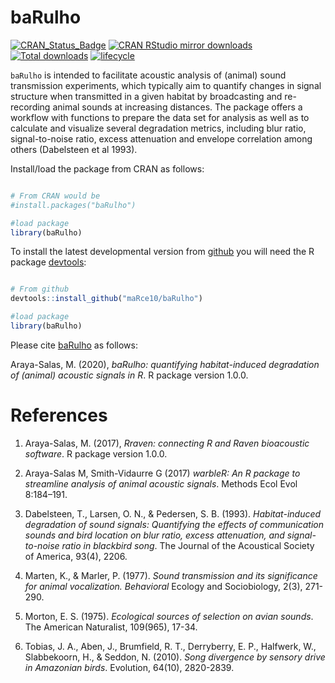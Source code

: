 # baRulho

[![CRAN\_Status\_Badge](http://www.r-pkg.org/badges/version/baRulho)](https://cran.r-project.org/package=baRulho)
[![CRAN RStudio mirror downloads](http://cranlogs.r-pkg.org/badges/baRulho)](http://www.r-pkg.org/pkg/baRulho)
[![Total downloads](https://cranlogs.r-pkg.org/badges/grand-total/baRulho?color=blue)](https://r-pkg.org/pkg/baRulho)
[![lifecycle](https://img.shields.io/badge/lifecycle-experimental-orange.svg)](https://www.tidyverse.org/lifecycle/#experimental)

`baRulho` is intended to facilitate acoustic analysis of (animal) sound transmission experiments, which typically aim to quantify changes in signal structure when transmitted in a given habitat by broadcasting and re-recording animal sounds at increasing distances. The package offers a workflow with functions to prepare the data set for analysis as well as to calculate and visualize several degradation metrics, including blur ratio, signal-to-noise ratio, excess attenuation and envelope correlation among others (Dabelsteen et al 1993).

Install/load the package from CRAN as follows:

```r

# From CRAN would be
#install.packages("baRulho")

#load package
library(baRulho)

```

To install the latest developmental version from [github](http://github.com/) you will need the R package [devtools](https://cran.r-project.org/package=devtools):

```r

# From github
devtools::install_github("maRce10/baRulho")

#load package
library(baRulho)

```

Please cite [baRulho](https://marce10.github.io/baRulho/) as follows:

Araya-Salas, M. (2020), *baRulho: quantifying habitat-induced degradation of (animal) acoustic signals in R*. R package version 1.0.0.

# References

1. Araya-Salas, M. (2017), *Rraven: connecting R and Raven bioacoustic software*. R package version 1.0.0.

1. Araya-Salas M, Smith-Vidaurre G (2017) *warbleR: An R package to streamline analysis of animal acoustic signals*. Methods Ecol Evol 8:184–191.

1. Dabelsteen, T., Larsen, O. N., & Pedersen, S. B. (1993). *Habitat-induced degradation of sound signals: Quantifying the effects of communication sounds and bird location on blur ratio, excess attenuation, and signal-to-noise ratio in blackbird song*. The Journal of the Acoustical Society of America, 93(4), 2206.

1. Marten, K., & Marler, P. (1977). *Sound transmission and its significance for animal vocalization. Behavioral* Ecology and Sociobiology, 2(3), 271-290.

1. Morton, E. S. (1975). *Ecological sources of selection on avian sounds*. The American Naturalist, 109(965), 17-34.

1. Tobias, J. A., Aben, J., Brumfield, R. T., Derryberry, E. P., Halfwerk, W., Slabbekoorn, H., & Seddon, N. (2010). *Song divergence by sensory drive in Amazonian birds*. Evolution, 64(10), 2820-2839.
